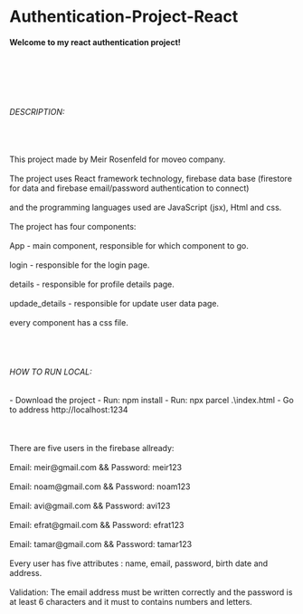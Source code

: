 # Authentication-Project-React
<h4>Welcome to my react authentication project!</h4> <br></br><br></br>
<h6>DESCRIPTION:</h6> <br></br>
This project made by Meir Rosenfeld for moveo company. <br></br>
The project uses React framework technology, firebase data base (firestore for data and firebase email/password authentication to connect) <br></br> and the programming languages used are JavaScript (jsx), Html and css. <br></br> The project has four components: <br></br>App - main component, responsible for which component to go.  <br></br>login - responsible for the login page. <br></br>details - responsible for profile details page.<br></br>updade_details - responsible for update user data page.<br></br>every component has a css file.<br></br><br></br><h6>HOW TO RUN LOCAL:</h6>
- Download the project
- Run: npm install
- Run: npx parcel .\index.html
- Go to address http://localhost:1234 <br></br><br></br>
There are five users in the firebase allready:<br></br>
Email: meir@gmail.com && Password: meir123<br></br>
Email: noam@gmail.com && Password: noam123<br></br>
Email: avi@gmail.com && Password: avi123<br></br>
Email: efrat@gmail.com && Password: efrat123<br></br>
Email: tamar@gmail.com && Password: tamar123<br></br>
Every user has five attributes : name, email, password, birth date and address.<br></br>
Validation: The email address must be written correctly and the password is at least 6 characters and it must to contains numbers and letters.





